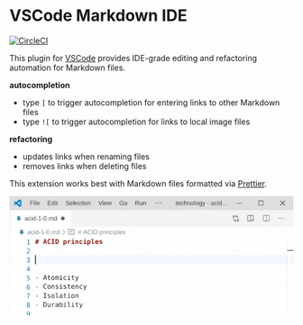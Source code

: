 # VSCode Markdown IDE

[![CircleCI](https://circleci.com/gh/kevgo/vscode-markdown-ide.svg?style=shield)](https://circleci.com/gh/kevgo/vscode-markdown-ide)

This plugin for [VSCode](https://code.visualstudio.com) provides IDE-grade editing and refactoring automation for Markdown files.

**autocompletion**

- type `[` to trigger autocompletion for entering links to other Markdown files
- type `![` to trigger autocompletion for links to local image files

**refactoring**

- updates links when renaming files
- removes links when deleting files

This extension works best with Markdown files formatted via
[Prettier](https://prettier.io).

![autocompletion demo](https://raw.githubusercontent.com/kevgo/vscode-markdown-ide/master/documentation/autocomplete.gif)
